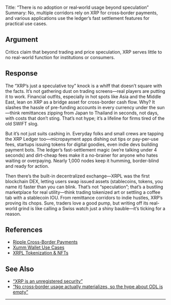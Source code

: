 Title: “There is no adoption or real‑world usage beyond speculation”
Summary: No, multiple corridors rely on XRP for cross‑border payments, and various applications use the ledger’s fast settlement features for practical use cases.

## Argument  
Critics claim that beyond trading and price speculation, XRP serves little to no real-world function for institutions or consumers.

## Response  
The “XRP’s just a speculative toy” knock is a whiff that doesn’t square with the facts. It’s not gathering dust on trading screens—real players are putting it to work. Financial outfits, especially in hot spots like Asia and the Middle East, lean on XRP as a bridge asset for cross-border cash flow. Why? It slashes the hassle of pre-funding accounts in every currency under the sun—think remittances zipping from Japan to Thailand in seconds, not days, with costs that don’t sting. That’s not hype; it’s a lifeline for firms tired of the old SWIFT slog.

But it’s not just suits cashing in. Everyday folks and small crews are tapping the XRP Ledger too—micropayment apps dishing out tips or pay-per-use fees, startups issuing tokens for digital goodies, even indie devs building payment bots. The ledger’s fast-settlement magic (we’re talking under 4 seconds) and dirt-cheap fees make it a no-brainer for anyone who hates waiting or overpaying. Nearly 1,000 nodes keep it humming, border-blind and ready for action.

Then there’s the built-in decentralized exchange—XRPL was the first blockchain DEX, letting users swap issued assets (stablecoins, tokens, you name it) faster than you can blink. That’s not “speculation”; that’s a bustling marketplace for real utility—think trading tokenized art or settling a coffee tab with a stablecoin IOU. From remittance corridors to indie hustles, XRP’s proving its chops. Sure, traders love a good pump, but writing off its real-world grind is like calling a Swiss watch just a shiny bauble—it’s ticking for a reason.

## References
- [Ripple Cross-Border Payments](https://ripple.com/solutions/cross-border-payments/)
- [Xumm Wallet Use Cases](https://xaman.app/)
- [XRPL Tokenization & NFTs](https://xrpl.org/docs/concepts/tokens/nfts)

## See Also
- [“XRP is an unregistered security”](xrp-is-an-unregistered-security.html)
- [“No cross‑border usage actually materializes, so the hype about ODL is empty”](no-cross-border-usage-actually-materializes-so-the-hype-about-odl-is-empty.html)

---

